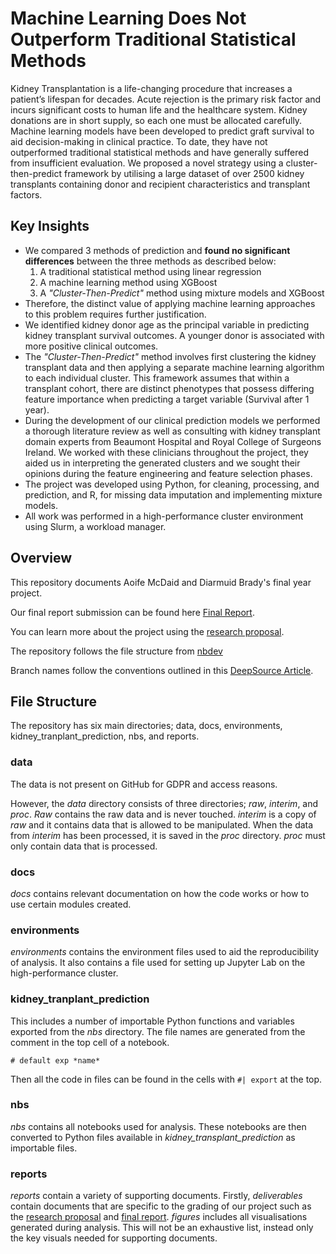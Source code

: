 # Machine Learning Does Not Outperform Traditional Statistical Methods
Kidney Transplantation is a life-changing procedure that increases a patient’s
lifespan for decades. Acute rejection is the primary risk factor and incurs significant
costs to human life and the healthcare system. Kidney donations are in short
supply, so each one must be allocated carefully. Machine learning models have been
developed to predict graft survival to aid decision-making in clinical practice. To
date, they have not outperformed traditional statistical methods and have generally
suffered from insufficient evaluation. We proposed a novel strategy using a
cluster-then-predict framework by utilising a large dataset of over 2500 kidney
transplants containing donor and recipient characteristics and transplant factors. 

## Key Insights
- We compared 3 methods of prediction and **found no significant differences** between the three methods as described below:
  1. A traditional statistical method using linear regression
  2. A machine learning method using XGBoost
  3. A *"Cluster-Then-Predict"* method using mixture models and XGBoost
- Therefore, the distinct value of applying machine learning approaches to this problem requires further justification. 
- We identified kidney donor age as the principal variable in predicting kidney transplant survival outcomes. A younger donor is associated with more positive clinical outcomes.
- The *"Cluster-Then-Predict"* method involves first clustering the kidney transplant data and then applying a separate machine learning algorithm to each individual cluster. This framework assumes that within a transplant cohort, there are distinct phenotypes that possess differing feature importance when predicting a target variable (Survival after 1 year).
- During the development of our clinical prediction models we performed a thorough literature review as well as consulting with kidney transplant domain experts from Beaumont Hospital and Royal College of Surgeons Ireland. We worked with these clinicians throughout the project, they aided us in interpreting the generated clusters and we sought their opinions during the feature engineering and feature selection phases.
- The project was developed using Python, for cleaning, processing, and prediction, and R, for missing data imputation and implementing mixture models.
- All work was performed in a high-performance cluster environment using Slurm, a workload manager.

## Overview

This repository documents Aoife McDaid and Diarmuid Brady's final year project.

Our final report submission can be found here [Final Report](reports/deliverables/Final_Report.pdf).

You can learn more about the project using the [research proposal](reports/deliverables/research_proposal.pdf).

The repository follows the file structure from [nbdev](https://nbdev.fast.ai/)

Branch names follow the conventions outlined in this [DeepSource Article](https://deepsource.io/blog/git-branch-naming-conventions/).

## File Structure
The repository has six main directories; data, docs, environments, kidney_tranplant_prediction, nbs, and reports.

### data
The data is not present on GitHub for GDPR and access reasons.

However, the _data_ directory consists of three directories; _raw_, _interim_, and _proc_. _Raw_ contains the raw data and is never touched. _interim_ is a copy of _raw_ and it contains data that is allowed to be manipulated. When the data from _interim_ has been processed, it is saved in the _proc_ directory. _proc_ must only contain data that is processed.

### docs 
_docs_ contains relevant documentation on how the code works or how to use certain modules created.

### environments
_environments_ contains the environment files used to aid the reproducibility of analysis. It also contains a file used for setting up Jupyter Lab on the high-performance cluster.

### kidney_tranplant_prediction
This includes a number of importable Python functions and variables exported from the _nbs_ directory. The file names are generated from the comment in the top cell of a notebook.
```
# default exp *name*
```
Then all the code in files can be found in the cells with `#| export` at the top.

### nbs
_nbs_ contains all notebooks used for analysis. These notebooks are then converted to Python files available in _kidney\_transplant\_prediction_ as importable files.

### reports
_reports_ contain a variety of supporting documents. Firstly, _deliverables_ contain documents that are specific to the grading of our project such as the [research proposal](reports/deliverables/research_proposal.pdf) and [final report](reports/deliverables/CA4021_Final_Report.pdf). _figures_ includes all visualisations generated during analysis. This will not be an exhaustive list, instead only the key visuals needed for supporting documents.
